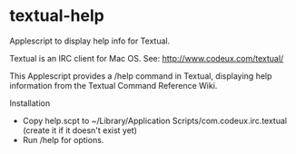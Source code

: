 textual-help
============

Applescript to display help info for Textual.

Textual is an IRC client for Mac OS. See: http://www.codeux.com/textual/

This Applescript provides a /help command in Textual, displaying help information from the Textual Command Reference Wiki. 

Installation

* Copy help.scpt to ~/Library/Application Scripts/com.codeux.irc.textual (create it if it doesn't exist yet)
* Run /help for options.
